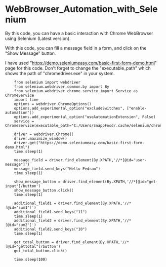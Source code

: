 # WebBrowser_Automation_with_Selenium
By this code, you can have a basic interaction with Chrome WebBrowser using Selenium (Latest version).

With this code, you can fill a message field in a form, and click on the "Show Message" button.

I have used "https://demo.seleniumeasy.com/basic-first-form-demo.html" page for this code.
Don't forget to change the "executable_path" which shows the path of "chromedriver.exe" in your system.

        from selenium import webdriver
        from selenium.webdriver.common.by import By
        from selenium.webdriver.chrome.service import Service as ChromeService
        import time
        options = webdriver.ChromeOptions()
        options.add_experimental_option("excludeSwitches", ["enable-automation"])
        options.add_experimental_option("useAutomationExtension", False)
        service = ChromeService(executable_path="C:/Users/SnappFood/.cache/selenium/chromedriver/win32/110.0.5481.77/chromedriver.exe")

        driver = webdriver.Chrome()
        driver.maximize_window()
        driver.get("https://demo.seleniumeasy.com/basic-first-form-demo.html")
        time.sleep(1)

        message_field = driver.find_element(By.XPATH,'//*[@id="user-message"]')
        message_field.send_keys("Hello Pedram")
        time.sleep(1)

        show_message_button = driver.find_element(By.XPATH,'//*[@id="get-input"]/button')
        show_message_button.click()
        time.sleep(1)

        additional_field1 = driver.find_element(By.XPATH,'//*[@id="sum1"]')
        additional_field1.send_keys("11")
        time.sleep(1)
        additional_field2 = driver.find_element(By.XPATH,'//*[@id="sum2"]')
        additional_field2.send_keys("10")
        time.sleep(1)

        get_total_button = driver.find_element(By.XPATH,'//*[@id="gettotal"]/button')
        get_total_button.click()

        time.sleep(100)
